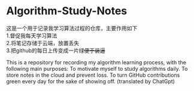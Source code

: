 # Algorithm-Study-Notes
这是一个用于记录我学习算法过程的仓库，主要作用如下  
1.督促我每天学习算法  
2.将笔记存储于云端，放置丢失  
3.把github的每日上传变成一片绿~~便于装逼~~  

This is a repository for recording my algorithm learning process, with the following main purposes:
To motivate myself to study algorithms daily.
To store notes in the cloud and prevent loss.
To turn GitHub contributions green every day for the sake of showing off.
(translated by ChatGpt)